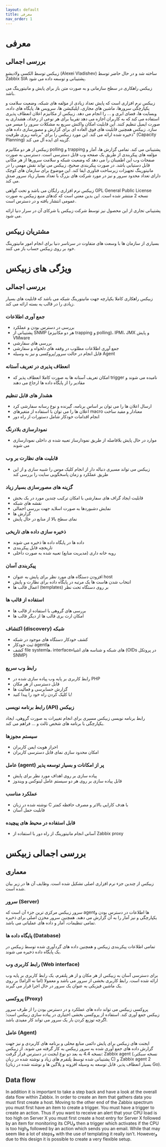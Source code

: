 ```yaml
---
layout: default
title: معرفی
nav_order: 1
---
```


# معرفی
## بررسی اجمالی
زبیکس توسط الکسی ولادیشو (Alexei Vladishev) ساخته شد و در حال حاضر توسط Zabbix SIA پشتیبانی و توسعه داده می شود.

زبیکس راهکاری در سطح سازمانی و به صورت متن باز برای پایش و مانیتورینگ می باشد.

زبیکس نرم افزاری است که پایش تعداد زیادی از مؤلفه های شبکه، وضعیت سلامت و یکپارچگی سرورها، ماشین های مجازی، اپلیکیشن ها، سرویس ها، پایگاه های داده، وبسایت ها، فضای ابری و ... را انجام می دهد. زبیکس از مکانیزم اعلان انعطاف پذیری استفاده می کند که به کاربران اجازه می دهد تقریبا برای هر نوعی از رخداد، هشداری به صورت ایمیل تنظیم کنند. این قابلیت امکان واکنش سریع به مشکلات سرور را میسر می سازد. زبیکس همچنین قابلیت های فوق العاده ای برای گزارش و مصورسازی داده های ذخیره شده ارائه می کند. این مورد زبیکس را برای "برنامه ریزی ظرفیت" (Capacity Planning) گزینه ای ایده آل می کند.

زبیکس از هر دو مکانیزم polling و trapping پشتیبانی می کند. تمامی گزارش ها، آمار و مؤلفه های پیکربندی از طریق یک صفحه وب قابل دسترسی است. دسترسی به صورت صفحات وب این اطمینان را می دهد که وضعیت شبکه و سلامت سرورها از هر مکانی قابل دستیابی باشد. در صورت پیکربندی صحیح، زبیکس می تواند نقش مهمی را در مانیتورینگ تجهیزات زیرساخت فناوری ایفا کند. این موضوع برای سازمان های کوچک دارای تعداد محدود سرور و نیز در مورد شرکت های بزرگ با تعداد بسیار زیاد سرور صدق می کند.

زبیکس نرم افزاری رایگان می باشد و تحت گواهی GPL General Public License نسخه 2 منتشر شده است. این بدین معنی است که کدهای منبع زبیکس به صورت عمومی انتشار یافته و در دسترس است.

پشتیبانی تجاری از این محصول نیز توسط شرکت زبیکس یا شرکای آن در سرار دنیا ارائه می شود.


## مشتریان زبیکس
بسیاری از سازمان ها با وسعت های متفاوت در سرتاسر دنیا برای انجام امور مانیتورینگ خود بر روی زبیکس حساب باز می کنند.


# ویژگی های زبیکس
## بررسی اجمالی
زبیکس راهکاری کاملا یکپارچه جهت مانیتورینگ شبکه می باشد که قابلیت های بسیار زیادی را در قالب یه بسته ارائه می کند.

### جمع آوری اطلاعات

- بررسی در دسترس بودن و عملکرد
- پشتیبانی از SNMP (هر دو مکانیزم trapping و polling)، IPMI، JMX و پایش VMware
- بررسی های سفارشی
- جمع آوری اطلاعات مطلوب در وقفه های دلخواه و سفارشی
- قابل انجام در حالت سرور/پروکسی و نیز به وسیله Agent

### انعطاف پذیری در تعریف آستانه

- امکان تعریف آستانه ها به صورت کاملا انعطاف پذیر که trigger نامیده می شوند و مقادیر را از پایگاه داده ها ارجاع می دهند

### هشدار های قابل تنظیم

- ارسال اعلان ها را می توان بر اساس برنامه، گیرنده و نوع رسانه سفارشی کرد
- اعلان ها را می توان با استفاده از متغیرهای macro معنادار و مفید ساخت
- انجام اقدامات خودکار شامل دستورات از راه دور

### نمودارسازی بلادرنگ

- موارد در حال پایش بلافاصله از طریق نمودارساز تعبیه شده ی داخلی نمودارسازی می شوند

### قابلیت های نظارت بر وب

- زبیکس می تواند مسیری دنباله دار از انجام کلیک موس را شبیه سازی و از این طریق عملکرد و زمان پاسخگویی سایت را بررسی کند

### گزینه های مصورسازی بسیار زیاد

- قابلیت ایجاد گراف های سفارشی با امکان ترکیب چندین مورد در یک بخش
- نقشه های شبکه
- نمایش دشبوردها به صورت اسلاید جهت بررسی اجمالی
- گزارش ها
- نمای سطح بالا از منابع در حال پایش

### ذخیره سازی داده های تاریخی

- داده ها در پایگاه داده ها ذخیره می شوند
- تاریخچه قابل پیکربندی
- رویه خانه داری (مدیریت منابع) تعبیه شده به صورت داخلی

### پیکربندی آسان

- افزودن دستگاه های مورد نظر برای پایش به عنوان host
- انتخاب شدن هاست ها یک مرتبه در پایگاه داده برای نظارت و پایش
- اعمال قالب ها (templates) بر روی دستگاه تحت نظر

### استفاده از قالب ها

- بررسی های گروهی با استفاده از قالب ها
- امکان ارث بری قالب ها از دیگر قالب ها

### اکتشاف (discovery) شبکه

- کشف خودکار دستگاه های موجود در شبکه
- ثبت خودکار agentها
- کشف file systemها، interfaceهای شبکه و شناسه های اشیاء (OIDs در پروتکل SNMP)

### رابط وب سریع

- رابط کاربری بر پایه وب پیاده سازی  شده در PHP
- قابل دسترسی از هر مکان
- گزارش حسابرسی و فعالیت ها
- با کلیک کردن راه خود را پیدا کنید!

### رابط برنامه نویسی (API) زبیکس

رابط برنامه نویسی زبیکس مسیری برای انجام تغییرات به صورت گروهی، ایجاد یکپارچگی با برنامه های شخص ثالث و ... فراهم می کند.

### سیستم مجوزها

- احراز هویت ایمن کاربران
- امکان محدود سازی نمای قابل دسترسی کاربران

### عامل (agent) پر از امکانات و بسیار توسعه پذیر

- پیاده سازی بر روی اهداف مورد نظر برای پایش
- قابل پیاده سازی بر روی هر دو سیستم عامل لینوکس و ویندوز

### عملکرد مناسب

- نوشته شده در زبان C با هدف کارایی بالاتر و مصرف حافظه کمتر
- قابلیت حمل آسان

### قابل استفاده در محیط های پیچیده

- آسانی انجام مانیتورینگ از راه دور با استفاده از Zabbix proxy



# بررسی اجمالی زبیکس
## معماری
زبیکس از چندین جزء نرم افزاری اصلی تشکیل شده است. وظایف آن ها در زیر بیان شده است.

### سرور (Server)

سرور زبیکس مرکزی ترین جزء آن است که agentها اطلاعات در دسترس بودن و یکپارچگی و نیز آمار را به آن گزارش می دهند. همچنین سرور مخزن اصلی برای ذخیره تمامی تنظیمات، آمار و داده های عملیاتی می باشد.

### پایگاه داده ها (Database)
تمامی اطلاعات پیکربندی زبیکس و همچنین داده های گردآوری شده توسط زبیکس در یک پایگاه داده ذخیره می شوند.

### رابط کاربری وب (Web interface)
برای دسترسی آسان به زبیکس از هر مکان و از هر پلتفرم، یک رابط کاربری بر پایه وب ارائه شده است. رابط کاربری بخشی از سرور می باشد و معمولا (اما نه الزاما) بر روی یک ماشین فیزیکی به عنوان یک سرور در حال اجرا قرار می گیرند.

### پروکسی (Proxy)
پروکسی زبیکس می تواند داده های عملکرد و در دسترس بودن را از طرف سرور زبیکس جمع آوری کند. استفاده از پروکسی بخشی اختیاری در پیاده سازی زبیکس است؛ اگرچه توزیع کردن بار یک سرور می تواند کار مفیدی باشد.

### عامل (Agent)
ایجنت های زبیکس برای پایش دائمی منابع محلی و برنامه های کاربردی و نیز جهت گزارش داده های جمع آوری شده به سرور زبیکس به کار گرفته می شوند. از زبیکس نسخه 4.4 به بعد دو نوع ایجنت در دسترس قرار گرفت: Zabbix agent (نسخه سبکتر، پشتیبانی شده توسط پلتفرم های زیاد و نوشته شده در زبان C) و Zabbix agent 2 (بسیار انعطاف پذیر، قابل توسعه به وسیله افزونه و پلاگین ها و نوشته شده در زبان Go).

## Data flow
In addition it is important to take a step back and have a look at the overall data flow within Zabbix. In order to create an item that gathers data you must first create a host. Moving to the other end of the Zabbix spectrum you must first have an item to create a trigger. You must have a trigger to create an action. Thus if you want to receive an alert that your CPU load is too high on Server X you must first create a host entry for Server X followed by an item for monitoring its CPUو then a trigger which activates if the CPU is too highو followed by an action which sends you an email. While that may seem like a lot of stepsو with the use of templating it really isn't. Howeverو due to this design it is possible to create a very flexible setup.
